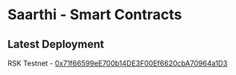 # Saarthi - Smart Contracts

## Latest Deployment

RSK Testnet - [0x71f66599eE700b14DE3F00Ef6620cbA70964a1D3](https://explorer.testnet.rsk.co/address/0x71f66599ee700b14de3f00ef6620cba70964a1d3)

